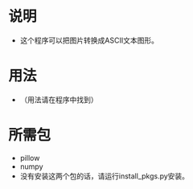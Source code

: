 # 说明
- 这个程序可以把图片转换成ASCII文本图形。
# 用法
- （用法请在程序中找到）
# 所需包
- pillow
- numpy
- 没有安装这两个包的话，请运行install_pkgs.py安装。
